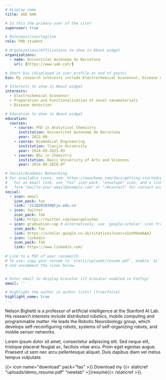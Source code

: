 ```yaml
---
# Display name
title: XUE SHA

# Is this the primary user of the site?
superuser: true

# Role/position/tagline
role: PHD student

# Organizations/Affiliations to show in About widget
organizations:
  - name: Universitat Autònoma de Barcelona
    url: [https://www.uab.cat/]

# Short bio (displayed in user profile at end of posts)
bio: My research interests include Electrochemical biosensor, Disease detection and Preparation and Functionalization of nanomaterials.

# Interests to show in About widget
interests:
  - Electrochemical biosensor
  - Preparation and Functionalization of novel nanomaterials
  - Disease detection

# Education to show in About widget
education:
  courses:
    - course: PhD in Analytical Chemistry
      institution: Universitat Autònoma de Barcelona
      year: 2022.09-
    - course: Biomedical Engineering
      institution: Tianjin University
      year: 2018.09-2021.03
    - course: BSc in Chemistry
      institution: Baoji University of Arts and Sciences
      year: 2014.09-2018.07

# Social/Academic Networking
# For available icons, see: https://wowchemy.com/docs/getting-started/page-builder/#icons
#   For an email link, use "fas" icon pack, "envelope" icon, and a link in the
#   form "mailto:your-email@example.com" or "/#contact" for contact widget.
social:
  - icon: email
    icon_pack: fas
    link: '2118202034@tju.edu.cn'
  - icon: twitter
    icon_pack: fab
    link: https://twitter.com/GeorgeCushen
  - icon: graduation-cap # Alternatively, use `google-scholar` icon from `ai` icon pack
    icon_pack: fas
    link: https://scholar.google.co.uk/citations?user=sIwtMXoAAAAJ
  - icon: linkedin
    icon_pack: fab
    link: https://www.linkedin.com/
    
# Link to a PDF of your resume/CV.
# To use: copy your resume to `static/uploads/resume.pdf`, enable `ai` icons in `params.toml`,
# and uncomment the lines below.


# Enter email to display Gravatar (if Gravatar enabled in Config)
email: ''

# Highlight the author in author lists? (true/false)
highlight_name: true
---
```


Nelson Bighetti is a professor of artificial intelligence at the Stanford AI Lab. His research interests include distributed robotics, mobile computing and programmable matter. He leads the Robotic Neurobiology group, which develops self-reconfiguring robots, systems of self-organizing robots, and mobile sensor networks.

Lorem ipsum dolor sit amet, consectetur adipiscing elit. Sed neque elit, tristique placerat feugiat ac, facilisis vitae arcu. Proin eget egestas augue. Praesent ut sem nec arcu pellentesque aliquet. Duis dapibus diam vel metus tempus vulputate.

{{< icon name="download" pack="fas" >}} Download my {{< staticref "uploads/demo_resume.pdf" "newtab" >}}resumé{{< /staticref >}}.
